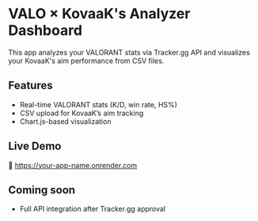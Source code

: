 # VALO × KovaaK's Analyzer Dashboard

This app analyzes your VALORANT stats via Tracker.gg API and visualizes your KovaaK's aim performance from CSV files.

## Features
- Real-time VALORANT stats (K/D, win rate, HS%)
- CSV upload for KovaaK’s aim tracking
- Chart.js-based visualization

## Live Demo
🔗 https://your-app-name.onrender.com

## Coming soon
- Full API integration after Tracker.gg approval
